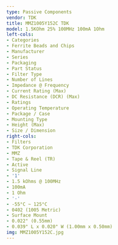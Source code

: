 ```yaml
---
type: Passive Components
vendor: TDK
title: MMZ1005Y152C TDK
model: 1.5KOhm 25% 100MHz 100mA 1Ohm
left-cols:
- Categories
- Ferrite Beads and Chips
- Manufacturer
- Series
- Packaging 
- Part Status
- Filter Type
- Number of Lines
- Impedance @ Frequency
- Current Rating (Max)
- DC Resistance (DCR) (Max)
- Ratings
- Operating Temperature
- Package / Case
- Mounting Type
- Height (Max)
- Size / Dimension
right-cols:
- Filters
- TDK Corporation
- MMZ
- Tape & Reel (TR) 
- Active
- Signal Line
- '1'
- 1.5 kOhms @ 100MHz
- 100mA
- 1 Ohm
- '-'
- -55°C ~ 125°C
- 0402 (1005 Metric)
- Surface Mount
- 0.022" (0.55mm)
- 0.039" L x 0.020" W (1.00mm x 0.50mm)
img: MMZ1005Y152C.jpg
---
```


